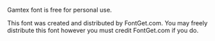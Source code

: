 Gamtex font is free for personal use.

This font was created and distributed by FontGet.com. You may freely distribute this font however you must credit FontGet.com if you do.